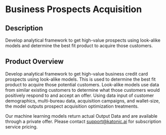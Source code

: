 # Business Prospects Acquisition

## Description
Develop analytical framework to get high-value prospects using look-alike models and determine the best fit product to acquire those customers.  

## Product Overview
Develop analytical framework to get high-value business credit card prospects using look-alike models. This is used to determine the best fit product to acquire those potential customers. Look-alike models use data from similar existing customers to determine what those customers would positively respond to and accept an offer. Using data input of customer demographics, multi-bureau data, acquisition campaigns, and wallet-size, the model outputs prospect acquisition optimization treatments.  

Our machine learning models return actual Output Data and are available through a private offer. Please contact support@katonic.ai for subscription service pricing.
